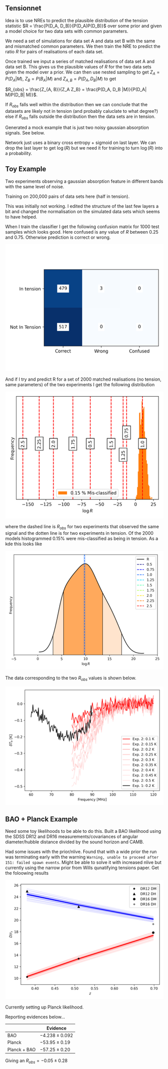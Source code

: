 Tensionnet
----------

Idea is to use NREs to predict the plausible distribution of the tension statistic $R = \frac{P(D_A, D_B)}{P(D_A)P(D_B)}$ over some prior and given a model choice for two data sets with common parameters.

We need a set of simulations for data set A and data set B with the same and mismatched common parameters. We then train the NRE to predict the ratio $R$ for pairs of realisations of each data set. 

Once trained we input a series of matched realisations of data set A and data set B. This gives us the plausible values of $R$ for the two data sets given the model over a prior. We can then use nested sampling to get $Z_A = P(D_A| M)$, $Z_B = P(B_A| M)$ and $Z_{A,B} = P(D_A, D_B |M)$ to get

$R_{obs} = \frac{Z_{A, B}}{Z_A Z_B} = \frac{P(D_A, D_B |M)}{P(D_A| M)P(D_B| M)}$.

If $R_{obs}$ falls well within the distribution then we can conclude that the datasets are likely not in tension (and probably caluclate to what degree?) else if $R_{obs}$ falls outside the distribution then the data sets are in tension.

Generated a mock example that is just two noisy gaussian absorption signals. See below.

Network just uses a binary cross entropy + sigmoid on last layer. We can drop the last layer to get $\log(R)$ but we need it for training to turn $\log(R)$ into a probability.

Toy Example
-----------

Two experiments observing a gaussian absorption feature in different bands with
the same level of noise.

Training on 200,000 pairs of data sets here (half in tension).

This was initially not working. I edited the structure of the last few layers a bit and changed the normalisation on the simulated data sets which seems to have helped.

When I train the classifier I get the following confusion matrix for
1000 test samples which looks good. Here confused is any value of $R$ between 0.25 and 0.75. Otherwise prediction
is correct or wrong.

![confusion matrix](https://github.com/htjb/tension-networks/blob/main/test_confusion_matrix.png)

And if I try and predict R for a set of 2000 matched realisations (no tension, 
same parameters) of the two experiments I get the following distribution

![R distribution](https://github.com/htjb/tension-networks/blob/main/test_r_hist.png)

where the dashed line is $R_{obs}$ for two experiments that observed the same
signal and the dotten line is for two experiments in tension. Of the 2000 models histogrammed 0.15% were mis-classified as being in tension. As a kde this looks like

![R distribution](https://github.com/htjb/tension-networks/blob/main/test_r_kde.png)

The data corresponding to the two $R_{obs}$ values is shown below.

![R distribution](https://github.com/htjb/tension-networks/blob/main/test_case_data.png)

BAO + Planck Example
--------------------

Need some toy likelihoods to be able to do this. Built a BAO likelihood using the SDSS DR12 and DR16 measurements/covariances of angular diameter/hubble distance divided by the sound horizon and CAMB.

Had some issues with the prior/nlive. Found that with a wide prior the run was terminating early with the warning `Warning, unable to proceed after    151: failed spawn events`. Might be able to solve it with increased nlive but currently using the narrow prior from Wills qunatifying tensions paper. Get the foloowing results

![bao fit](https://github.com/htjb/tension-networks/blob/main/bao_fit_narrow_prior.png)


Currently setting up Planck likelihood.

Reporting evidences below...

| | Evidence |
|----|------|
|BAO | $-4.238 \pm 0.092$ |
| Planck | $- 53.95 \pm 0.19$|
| Planck + BAO | $-57.25 \pm 0.20$|

Giving an $R_{obs} = -0.05 \pm 0.28$